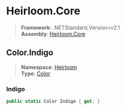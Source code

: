 # Heirloom.Core

> **Framework**: .NETStandard,Version=v2.1  
> **Assembly**: [Heirloom.Core][0]  

## Color.Indigo

> **Namespace**: [Heirloom][0]  
> **Type**: [Color][1]  

### Indigo

```cs
public static Color Indigo { get; }
```

[0]: ../../../Heirloom.Core.md
[1]: ../Color.md

